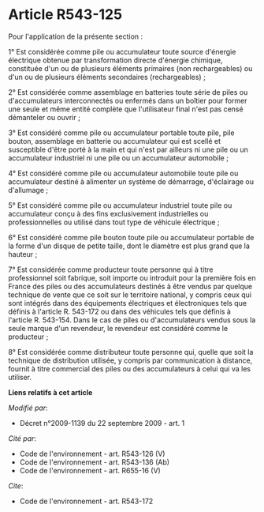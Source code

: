 # Article R543-125

Pour l'application de la présente section : 

1° Est considérée comme pile ou accumulateur toute source d'énergie électrique obtenue par transformation directe d'énergie
chimique, constituée d'un ou de plusieurs éléments primaires (non rechargeables) ou d'un ou de plusieurs éléments secondaires
(rechargeables) ; 

2° Est considérée comme assemblage en batteries toute série de piles ou d'accumulateurs interconnectés ou enfermés dans un
boîtier pour former une seule et même entité complète que l'utilisateur final n'est pas censé démanteler ou ouvrir ; 

3° Est considéré comme pile ou accumulateur portable toute pile, pile bouton, assemblage en batterie ou accumulateur qui est
scellé et susceptible d'être porté à la main et qui n'est par ailleurs ni une pile ou un accumulateur industriel ni une pile
ou un accumulateur automobile ; 

4° Est considéré comme pile ou accumulateur automobile toute pile ou accumulateur destiné à alimenter un système de
démarrage, d'éclairage ou d'allumage ; 

5° Est considéré comme pile ou accumulateur industriel toute pile ou accumulateur conçu à des fins exclusivement
industrielles ou professionnelles ou utilisé dans tout type de véhicule électrique ; 

6° Est considéré comme pile bouton toute pile ou accumulateur portable de la forme d'un disque de petite taille, dont le
diamètre est plus grand que la hauteur ; 

7° Est considérée comme producteur toute personne qui à titre professionnel soit fabrique, soit importe ou introduit pour la
première fois en France des piles ou des accumulateurs destinés à être vendus par quelque technique de vente que ce soit sur
le territoire national, y compris ceux qui sont intégrés dans des équipements électriques et électroniques tels que définis à
l'article R. 543-172 ou dans des véhicules tels que définis à l'article R. 543-154. Dans le cas de piles ou d'accumulateurs
vendus sous la seule marque d'un revendeur, le revendeur est considéré comme le producteur ; 

8° Est considérée comme distributeur toute personne qui, quelle que soit la technique de distribution utilisée, y compris par
communication à distance, fournit à titre commercial des piles ou des accumulateurs à celui qui va les utiliser.

**Liens relatifs à cet article**

_Modifié par_:

  - Décret n°2009-1139 du 22 septembre 2009 - art. 1

_Cité par_:

  - Code de l'environnement - art. R543-126 (V)
  - Code de l'environnement - art. R543-136 (Ab)
  - Code de l'environnement - art. R655-16 (V)

_Cite_:

  - Code de l'environnement - art. R543-172
